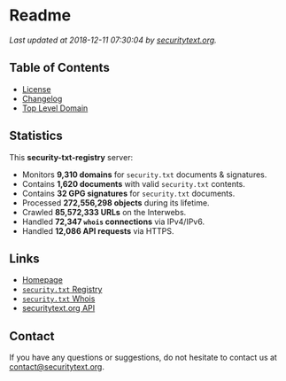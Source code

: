 # Readme

_Last updated at 2018-12-11 07:30:04 by [securitytext.org](https://securitytext.org)._

## Table of Contents

* [License](LICENSE.md)
* [Changelog](CHANGELOG.md)
* [Top Level Domain](TLD.md)

## Statistics

This **security-txt-registry** server:

* Monitors **9,310 domains** for `security.txt` documents & signatures.
* Contains **1,620 documents** with valid `security.txt` contents.
* Contains **32 GPG signatures** for `security.txt` documents.
* Processed **272,556,298 objects** during its lifetime.
* Crawled **85,572,333 URLs** on the Interwebs.
* Handled **72,347 `whois` connections** via IPv4/IPv6.
* Handled **12,086 API requests** via HTTPS.

## Links

* [Homepage](https://securitytext.org)
* [`security.txt` Registry](https://registry.securitytext.org)
* [`security.txt` Whois](https://whois.securitytext.org)
* [securitytext.org API](https://api.securitytext.org)

## Contact

If you have any questions or suggestions, do not hesitate to contact us at contact@securitytext.org.
